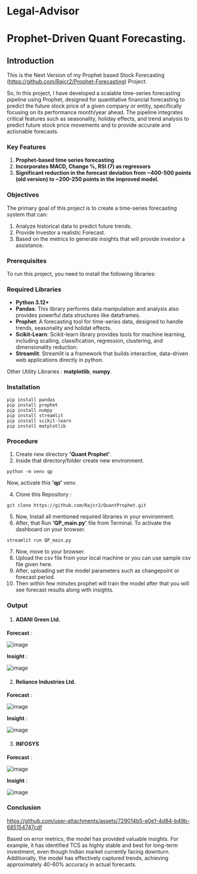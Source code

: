# Legal-Advisor


# Prophet-Driven Quant Forecasting.

## Introduction

This is the Next Version of my Prophet based Stock Forecasting (https://github.com/Rajcr2/Prophet-Forecasting) Project.

So, In this project, I have developed a scalable time-series forecasting pipeline using Prophet, designed for quantitative financial forecasting to predict the future stock price of a given company or entity, specifically focusing on its performance month/year ahead. The pipeline integrates critical features such as seasonality, holiday effects, and trend analysis to predict future stock price movements and to provide accurate and actionable forecasts.

### Key Features

1. **Prophet-based time series forecasting**
2. **Incorporates MACD, Change %, RSI (7) as regressors**
3. **Significant reduction in the forecast deviation from ~400-500 points (old version) to ~200-250 points in the improved model.**

### Objectives

The primary goal of this project is to create a time-series forecasting system that can:

1. Analyze historical data to predict future trends.
2. Provide Investor a realistic Forecast.
3. Based on the metrics to generate insights that will provide investor a assistance.

### Prerequisites
To run this project, you need to install the following libraries:
### Required Libraries

- **Python 3.12+**
- **Pandas**: This library performs data manipulation and analysis also provides powerful data structures like dataframes.
- **Prophet**: A forecasting tool for time-series data, designed to handle trends, seasonality and holidat effects.
- **Scikit-Learn**: Scikit-learn library provides tools for machine learning, including scalling, classification, regression, clustering, and dimensionality reduction.
- **Streamlit**: Streamlit is a framework that builds interactive, data-driven web applications directly in python.  

Other Utility Libraries : **matplotlib**, **numpy**.

### Installation

   ```
   pip install pandas
   pip install prophet
   pip install numpy
   pip install streamlit
   pip install scikit-learn
   pip install matplotlib
   ```

### Procedure

1.   Create new directory **'Quant Prophet'**.
2.   Inside that directory/folder create new environment.
   
   ```
   python -m venv qp
   ```

  Now, activate this **'qp'** venv.
  
4.   Clone this Repository :

   ```
   git clone https://github.com/Rajcr2/QuantProphet.git
   ```
5.   Now, Install all mentioned required libraries in your environment.
6.   After, that Run **'QP_main.py'** file from Terminal. To activate the dashboard on your browser.
   ```
   streamlit run QP_main.py
   ``` 
7. Now, move to your browser.
8. Upload the csv file from your local machine or you can use sample csv file given here.
9. After, uploading set the model parameters such as changepoint or forecast period.
10. Then within few minutes prophet will train the model after that you will see forecast results along with insights.



### Output

1. #### ADANI Green Ltd.

**Forecast** :

![image](https://github.com/user-attachments/assets/c29a90f7-676e-4b98-90cf-34b2e729bda2)

**Insight** :

![image](https://github.com/user-attachments/assets/e1b843f2-d87c-47be-8e6e-c4bd0a0df9bc)


2. #### Reliance Industries Ltd.

**Forecast** :

![image](https://github.com/user-attachments/assets/8419597c-558f-454a-aac4-f2d0600c5160)

**Insight** :

![image](https://github.com/user-attachments/assets/40cb3ef5-19db-4101-af07-3f96ec9ab123)


3. #### INFOSYS

 **Forecast** :

![image](https://github.com/user-attachments/assets/cb39d095-c768-4ff6-8eba-5971e7372ab9)


**Insight** :  

![image](https://github.com/user-attachments/assets/2856e767-73da-4380-9281-ff2d374339f7)


### Conclusion



https://github.com/user-attachments/assets/729014b5-e0e1-4d84-b49b-685154747cdf


Based on error metrics, the model has provided valuable insights. For example, it has identified TCS as highly stable and best for long-term investment, even though Indian market currently facing downturn. Additionally, the model has effectively captured trends, achieving approximately 40-60% accuracy in actual forecasts.




